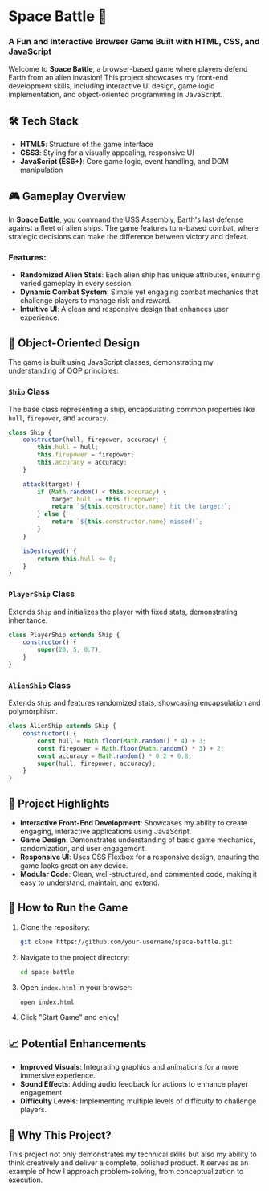 # Space Battle 🚀

### A Fun and Interactive Browser Game Built with HTML, CSS, and JavaScript

Welcome to **Space Battle**, a browser-based game where players defend Earth from an alien invasion! This project showcases my front-end development skills, including interactive UI design, game logic implementation, and object-oriented programming in JavaScript.

## 🛠️ Tech Stack

- **HTML5**: Structure of the game interface
- **CSS3**: Styling for a visually appealing, responsive UI
- **JavaScript (ES6+)**: Core game logic, event handling, and DOM manipulation

## 🎮 Gameplay Overview

In **Space Battle**, you command the USS Assembly, Earth's last defense against a fleet of alien ships. The game features turn-based combat, where strategic decisions can make the difference between victory and defeat.

### Features:
- **Randomized Alien Stats**: Each alien ship has unique attributes, ensuring varied gameplay in every session.
- **Dynamic Combat System**: Simple yet engaging combat mechanics that challenge players to manage risk and reward.
- **Intuitive UI**: A clean and responsive design that enhances user experience.

## 🧩 Object-Oriented Design

The game is built using JavaScript classes, demonstrating my understanding of OOP principles:

### `Ship` Class
The base class representing a ship, encapsulating common properties like `hull`, `firepower`, and `accuracy`.

```javascript
class Ship {
    constructor(hull, firepower, accuracy) {
        this.hull = hull;
        this.firepower = firepower;
        this.accuracy = accuracy;
    }

    attack(target) {
        if (Math.random() < this.accuracy) {
            target.hull -= this.firepower;
            return `${this.constructor.name} hit the target!`;
        } else {
            return `${this.constructor.name} missed!`;
        }
    }

    isDestroyed() {
        return this.hull <= 0;
    }
}
```


### `PlayerShip` Class
Extends `Ship` and initializes the player with fixed stats, demonstrating inheritance.

```javascript
class PlayerShip extends Ship {
    constructor() {
        super(20, 5, 0.7);
    }
}
```

### `AlienShip` Class
Extends `Ship` and features randomized stats, showcasing encapsulation and polymorphism.

```javascript
class AlienShip extends Ship {
    constructor() {
        const hull = Math.floor(Math.random() * 4) + 3;
        const firepower = Math.floor(Math.random() * 3) + 2;
        const accuracy = Math.random() * 0.2 + 0.8;
        super(hull, firepower, accuracy);
    }
}
```

## 🚀 Project Highlights

- **Interactive Front-End Development**: Showcases my ability to create engaging, interactive applications using JavaScript.
- **Game Design**: Demonstrates understanding of basic game mechanics, randomization, and user engagement.
- **Responsive UI**: Uses CSS Flexbox for a responsive design, ensuring the game looks great on any device.
- **Modular Code**: Clean, well-structured, and commented code, making it easy to understand, maintain, and extend.

## 📂 How to Run the Game

1. Clone the repository:
    ```bash
    git clone https://github.com/your-username/space-battle.git
    ```

2. Navigate to the project directory:
    ```bash
    cd space-battle
    ```

3. Open `index.html` in your browser:
    ```bash
    open index.html
    ```

4. Click "Start Game" and enjoy!

## 📈 Potential Enhancements

- **Improved Visuals**: Integrating graphics and animations for a more immersive experience.
- **Sound Effects**: Adding audio feedback for actions to enhance player engagement.
- **Difficulty Levels**: Implementing multiple levels of difficulty to challenge players.

## 🎯 Why This Project?

This project not only demonstrates my technical skills but also my ability to think creatively and deliver a complete, polished product. It serves as an example of how I approach problem-solving, from conceptualization to execution.


